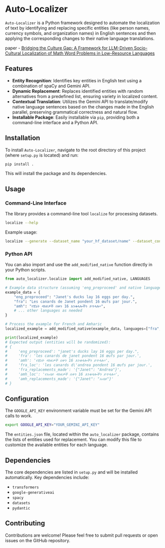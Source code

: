 # Auto-Localizer

`Auto-Localizer` is a Python framework designed to automate the localization of text by identifying and replacing specific entities (like person names, currency symbols, and organization names) in English sentences and then applying the corresponding changes to their native language translations. 

paper - [Bridging the Culture Gap: A Framework for LLM-Driven Socio-Cultural Localization of Math Word Problems in Low-Resource Languages](https://www.arxiv.org/abs/2508.14913)

## Features

- **Entity Recognition**: Identifies key entities in English text using a combination of spaCy and Gemini API.
- **Dynamic Replacement**: Replaces identified entities with random alternatives from a predefined list, ensuring variety in localized content.
- **Contextual Translation**: Utilizes the Gemini API to translate/modify native language sentences based on the changes made in the English parallel, preserving grammatical correctness and natural flow.
- **Installable Package**: Easily installable via `pip`, providing both a command-line interface and a Python API.

## Installation

To install `Auto-Localizer`, navigate to the root directory of this project (where `setup.py` is located) and run:

```bash
pip install .
```

This will install the package and its dependencies.

## Usage

### Command-Line Interface

The library provides a command-line tool `localize` for processing datasets.

```bash
localize --help
```

Example usage:

```bash
localize --generate --dataset_name "your_hf_dataset/name" --dataset_config "your_config" --split "test" --output_dataset_name "your_output_dataset/name"
```

### Python API

You can also import and use the `add_modified_native` function directly in your Python scripts.

```python
from auto_localizer.localize import add_modified_native, LANGUAGES

# Example data structure (assuming 'eng_preproceed' and native language codes are keys)
example_data = {
    "eng_preproceed": "Janet's ducks lay 16 eggs per day.",
    "fra": "Les canards de Janet pondent 16 œufs par jour.",
    "amh": "የጃኔት ዳክዬዎች በቀን 16 እንቁላሎችን ይጥላሉ።",
    # ... other languages as needed
}

# Process the example for French and Amharic
localized_example = add_modified_native(example_data, languages=["fra", "amh"])

print(localized_example)
# Expected output (entities will be randomized):
# {
#     'eng_preproceed': "janet's ducks lay 16 eggs per day.",
#     'fra': 'les canards de janet pondent 16 œufs par jour.',
#     'amh': 'የጃኔት ዳክዬዎች በቀን 16 እንቁላሎችን ይጥላሉ።',
#     'fra_loc': 'les canards d\'andrea pondent 16 œufs par jour.',
#     'fra_replacements_made': '{"Janet": "Andrea"}',
#     'amh_loc': 'የአብይ ዳክዬዎች በቀን 16 እንቁላሎችን ይጥላሉ።',
#     'amh_replacements_made': '{"Janet": "አብይ"}'
# }
```

## Configuration

The `GOOGLE_API_KEY` environment variable must be set for the Gemini API calls to work.

```bash
export GOOGLE_API_KEY="YOUR_GEMINI_API_KEY"
```

The `entities.json` file, located within the `auto_localizer` package, contains the lists of entities used for replacement. You can modify this file to customize the available entities for each language.

## Dependencies

The core dependencies are listed in `setup.py` and will be installed automatically. Key dependencies include:

- `transformers`
- `google-generativeai`
- `spacy`
- `datasets`
- `pydantic`

## Contributing

Contributions are welcome! Please feel free to submit pull requests or open issues on the GitHub repository.

